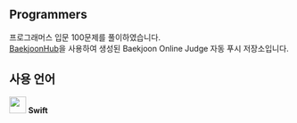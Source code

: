## Programmers
프로그래머스 입문 100문제를 풀이하였습니다. <br/>
[BaekjoonHub](https://github.com/BaekjoonHub/BaekjoonHub)을 사용하여 생성된 Baekjoon Online Judge 자동 푸시 저장소입니다.
<br/>

## 사용 언어
<img src="https://github.com/Leehan-sol/Programmers/assets/139109343/3071de36-7754-4795-822e-2e9fe4fc5bd0" width="30" height="30"> **Swift**


